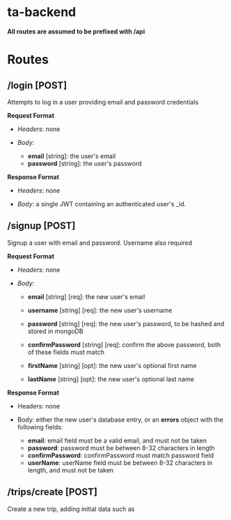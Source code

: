 # ta-backend


**All routes are assumed to be prefixed with /api**

# Routes
## /login [POST]

Attempts to log in a user providing email and password credentials

__Request Format__

* *Headers*: none

* *Body*:
    * **email** [string]: the user's email
    * **password** [string]: the user's password

__Response Format__

* *Headers*: none

* *Body*: a single JWT containing an authenticated user's _id.

## /signup [POST]

Signup a user with email and password. Username also required

__Request Format__

* *Headers*: none

* *Body*:
    * **email** [string] [req]: the new user's email

    * **username** [string] [req]: the new user's username

    * **password** [string] [req]: the new user's password, to be hashed and stored in mongoDB

    * **confirmPassword** [string] [req]: confirm the above password, both of these fields must match

    * **firstName** [string] [opt]: the new user's optional first name

    * **lastName** [string] [opt]: the new user's optional last name

__Response Format__

* Headers: none

* Body: either the new user's database entry, or an **errors** object with the following fields:

    * **email**: email field must be a valid email, and must not be taken
    * **password**: password must be between 8-32 characters in length
    * **confirmPassword**: confirmPassword must match password field
    * **userName**: userName field must be between 8-32 characters in length, and must not be taken

## /trips/create [POST]
Create a new trip, adding initial data such as 


